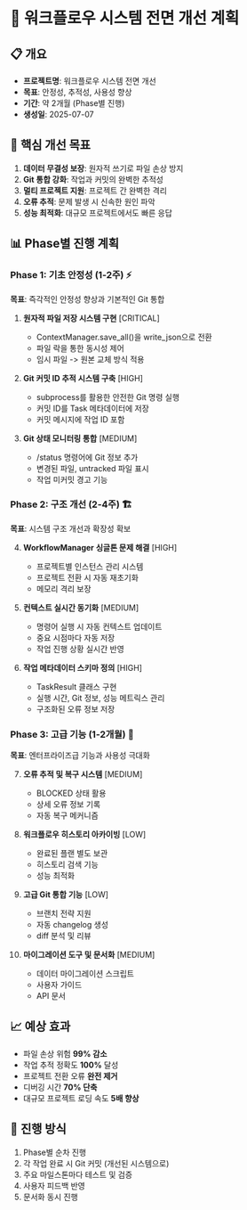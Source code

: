 # 🚀 워크플로우 시스템 전면 개선 계획

## 📋 개요
- **프로젝트명**: 워크플로우 시스템 전면 개선
- **목표**: 안정성, 추적성, 사용성 향상
- **기간**: 약 2개월 (Phase별 진행)
- **생성일**: 2025-07-07

## 🎯 핵심 개선 목표
1. **데이터 무결성 보장**: 원자적 쓰기로 파일 손상 방지
2. **Git 통합 강화**: 작업과 커밋의 완벽한 추적성
3. **멀티 프로젝트 지원**: 프로젝트 간 완벽한 격리
4. **오류 추적**: 문제 발생 시 신속한 원인 파악
5. **성능 최적화**: 대규모 프로젝트에서도 빠른 응답

## 📊 Phase별 진행 계획

### Phase 1: 기초 안정성 (1-2주) ⚡
**목표**: 즉각적인 안정성 향상과 기본적인 Git 통합

1. **원자적 파일 저장 시스템 구현** [CRITICAL]
   - ContextManager.save_all()을 write_json으로 전환
   - 파일 락을 통한 동시성 제어
   - 임시 파일 -> 원본 교체 방식 적용

2. **Git 커밋 ID 추적 시스템 구축** [HIGH]
   - subprocess를 활용한 안전한 Git 명령 실행
   - 커밋 ID를 Task 메타데이터에 저장
   - 커밋 메시지에 작업 ID 포함

3. **Git 상태 모니터링 통합** [MEDIUM]
   - /status 명령어에 Git 정보 추가
   - 변경된 파일, untracked 파일 표시
   - 작업 미커밋 경고 기능

### Phase 2: 구조 개선 (2-4주) 🏗️
**목표**: 시스템 구조 개선과 확장성 확보

4. **WorkflowManager 싱글톤 문제 해결** [HIGH]
   - 프로젝트별 인스턴스 관리 시스템
   - 프로젝트 전환 시 자동 재초기화
   - 메모리 격리 보장

5. **컨텍스트 실시간 동기화** [MEDIUM]
   - 명령어 실행 시 자동 컨텍스트 업데이트
   - 중요 시점마다 자동 저장
   - 작업 진행 상황 실시간 반영

6. **작업 메타데이터 스키마 정의** [HIGH]
   - TaskResult 클래스 구현
   - 실행 시간, Git 정보, 성능 메트릭스 관리
   - 구조화된 오류 정보 저장

### Phase 3: 고급 기능 (1-2개월) 🚀
**목표**: 엔터프라이즈급 기능과 사용성 극대화

7. **오류 추적 및 복구 시스템** [MEDIUM]
   - BLOCKED 상태 활용
   - 상세 오류 정보 기록
   - 자동 복구 메커니즘

8. **워크플로우 히스토리 아카이빙** [LOW]
   - 완료된 플랜 별도 보관
   - 히스토리 검색 기능
   - 성능 최적화

9. **고급 Git 통합 기능** [LOW]
   - 브랜치 전략 지원
   - 자동 changelog 생성
   - diff 분석 및 리뷰

10. **마이그레이션 도구 및 문서화** [MEDIUM]
    - 데이터 마이그레이션 스크립트
    - 사용자 가이드
    - API 문서

## 📈 예상 효과
- 파일 손상 위험 **99% 감소**
- 작업 추적 정확도 **100%** 달성
- 프로젝트 전환 오류 **완전 제거**
- 디버깅 시간 **70% 단축**
- 대규모 프로젝트 로딩 속도 **5배 향상**

## 🔄 진행 방식
1. Phase별 순차 진행
2. 각 작업 완료 시 Git 커밋 (개선된 시스템으로)
3. 주요 마일스톤마다 테스트 및 검증
4. 사용자 피드백 반영
5. 문서화 동시 진행
